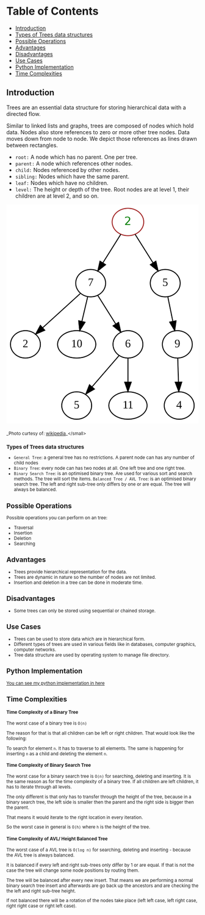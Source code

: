 # Table of Contents

- [Introduction](#introduction)
- [Types of Trees data structures](#types-of-trees-data-structures)
- [Possible Operations](#possible-operations)
- [Advantages](#advantages)
- [Disadvantages](#disadvantages)
- [Use Cases](#use-cases)
- [Python Implementation](#python-implementation)
- [Time Complexities](#time-complexities)
## Introduction

Trees are an essential data structure for storing hierarchical data with a directed flow.

Similar to linked lists and graphs, trees are composed of nodes which hold data. Nodes also store references to zero or more other tree nodes. Data moves down from node to node. We depict those references as lines drawn between rectangles.

- `root:` A node which has no parent. One per tree.
- `parent:` A node which references other nodes.
- `child:` Nodes referenced by other nodes.
- `sibling:` Nodes which have the same parent.
- `leaf:` Nodes which have no children.
- `level:` The height or depth of the tree. Root nodes are at level 1, their children are at level 2, and so on.

![tree](tree.png)

<small>_Photo curtesy of: [wikipedia](https://en.wikipedia.org/wiki/Tree_(data_structure))_</small>

### Types of Trees data structures
- `General Tree`: a general tree has no restrictions. A parent node can has any number of child nodes
- `Binary Tree`: every node can has two nodes at all. One left tree and one right tree.
- `Binary Search Tree`: is an optimised binary tree. Are used for various sort and search methods. The tree will sort the items.
`Balanced Tree / AVL Tree`: is an optimised binary search tree. The left and right sub-tree only differs by one or are equal. The tree will always be balanced.

## Possible Operations
Possible operations you can perform on an tree: 
- Traversal
- Insertion
- Deletion
- Searching

## Advantages 
- Trees provide hierarchical representation for the data.
- Trees are dynamic in nature so the number of nodes are not limited.
- Insertion and deletion in a tree can be done in moderate time.

## Disadvantages
- Some trees can only be stored using sequential or chained storage.

## Use Cases
- Trees can be used to store data which are in hierarchical form.
- Different types of trees are used in various fields like in databases, computer graphics, computer networks.
- Tree data structure are used by operating system to manage file directory.

## Python Implementation

[You can see my python implementation in here](./tree.py)

## Time Complexities

#### Time Complexity of a Binary Tree

The worst case of a binary tree is `O(n)`

The reason for that is that all children can be left or right children. That would look like the following:

To search for element `n`. It has to traverse to all elements. The same is happening for inserting `n` as a child and deleting the element `n`.

#### Time Complexity of Binary Search Tree

The worst case for a binary search tree is `O(n)` for searching, deleting and inserting. It is the same reason as for the time complexity of a binary tree. 
If all children are left children, it has to iterate through all levels.

The only different is that only has to transfer through the height of the tree, because in a binary search tree, the left side is smaller then the parent and the right side is bigger then the parent. 

That means it would iterate to the right location in every iteration. 

So the worst case in general is `O(h)` where `h` is the height of the tree.

#### Time Complexity of AVL/ Height Balanced Tree

The worst case of a AVL tree is `O(log n)` for searching, deleting and inserting -  because the AVL tree is always balanced. 

It is balanced if every left and right sub-trees only differ by 1 or are equal. If that is not the case the tree will change some node positions by routing them.

The tree will be balanced after every new insert. That means we are performing a normal binary search tree insert and afterwards are go back up the ancestors and are checking the the left and right sub-tree height. 

If not balanced there will be a rotation of the nodes take place (left left case, left right case, right right case or right left case).